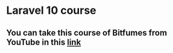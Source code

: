 # Laravel 10 course

## You can take this course of Bitfumes from YouTube in this [link](https://youtube.com/playlist?list=PLe30vg_FG4OTxKekbWLABcpstdeCDA4LQ&si=rglT1axmltSEJFN9)
